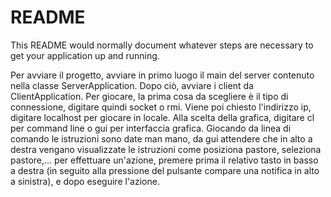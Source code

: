 # README #

This README would normally document whatever steps are necessary to get your application up and running.


Per avviare il progetto, avviare in primo luogo il main del server contenuto nella classe ServerApplication.
Dopo ciò, avviare i client da ClientApplication.
Per giocare, la prima cosa da scegliere è il tipo di connessione, digitare quindi socket o rmi. 
Viene poi chiesto l'indirizzo ip, digitare localhost per giocare in locale.
Alla scelta della grafica, digitare cl per command line o gui per interfaccia grafica.
Giocando da linea di comando le istruzioni sono date man mano, da gui attendere che in alto a destra vengano visualizzate le istruzioni come posiziona pastore, seleziona pastore,... 
per effettuare un'azione, premere prima il relativo tasto in basso a destra (in seguito alla pressione del pulsante compare una notifica in alto a sinistra), e dopo eseguire l'azione.
